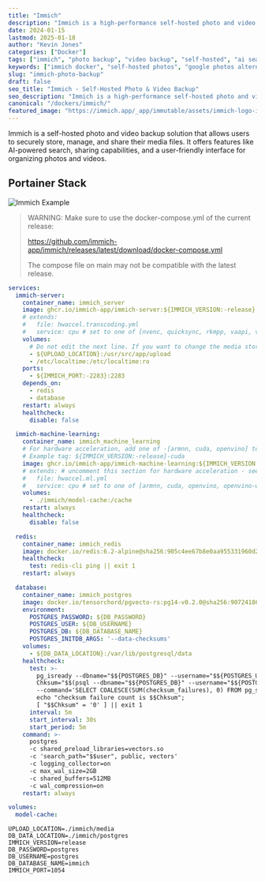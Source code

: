 ```yaml
---
title: "Immich"
description: "Immich is a high-performance self-hosted photo and video backup solution with AI-powered facial recognition, automatic tagging, and mobile apps. Privacy-focused Google Photos alternative."
date: 2024-01-15
lastmod: 2025-01-18
author: "Kevin Jones"
categories: ["Docker"]
tags: ["immich", "photo backup", "video backup", "self-hosted", "ai search", "media management", "web app", "open source", "google photos alternative", "facial recognition", "mobile app", "privacy", "photo gallery"]
keywords: ["immich docker", "self-hosted photos", "google photos alternative", "photo backup solution", "immich compose"]
slug: "immich-photo-backup"
draft: false
seo_title: "Immich - Self-Hosted Photo & Video Backup"
seo_description: "Immich is a high-performance self-hosted photo and video backup solution with AI-powered facial recognition, automatic tagging, and mobile apps. Privacy-focused Google Photos alternative."
canonical: "/dockers/immich/"
featured_image: "https://immich.app/_app/immutable/assets/immich-logo-inline-dark.C4PioLn8.svg"
---
```


Immich is a self-hosted photo and video backup solution that allows users to securely store, manage, and share their media files. It offers features like AI-powered search, sharing capabilities, and a user-friendly interface for organizing photos and videos.

## Portainer Stack

![Immich Example](../images/immich_example.png)

>WARNING: Make sure to use the docker-compose.yml of the current release:
>
>https://github.com/immich-app/immich/releases/latest/download/docker-compose.yml
>
>The compose file on main may not be compatible with the latest release.

```yaml
services:
  immich-server:
    container_name: immich_server
    image: ghcr.io/immich-app/immich-server:${IMMICH_VERSION:-release}
    # extends:
    #   file: hwaccel.transcoding.yml
    #   service: cpu # set to one of [nvenc, quicksync, rkmpp, vaapi, vaapi-wsl] for accelerated transcoding
    volumes:
      # Do not edit the next line. If you want to change the media storage location on your system, edit the value of UPLOAD_LOCATION in the .env file
      - ${UPLOAD_LOCATION}:/usr/src/app/upload
      - /etc/localtime:/etc/localtime:ro
    ports:
      - ${IMMICH_PORT:-2283}:2283
    depends_on:
      - redis
      - database
    restart: always
    healthcheck:
      disable: false

  immich-machine-learning:
    container_name: immich_machine_learning
    # For hardware acceleration, add one of -[armnn, cuda, openvino] to the image tag.
    # Example tag: ${IMMICH_VERSION:-release}-cuda
    image: ghcr.io/immich-app/immich-machine-learning:${IMMICH_VERSION:-release}-cuda
    # extends: # uncomment this section for hardware acceleration - see https://immich.app/docs/features/ml-hardware-acceleration
    #   file: hwaccel.ml.yml
    #   service: cpu # set to one of [armnn, cuda, openvino, openvino-wsl] for accelerated inference - use the `-wsl` version for WSL2 where applicable
    volumes:
      - ./immich/model-cache:/cache
    restart: always
    healthcheck:
      disable: false

  redis:
    container_name: immich_redis
    image: docker.io/redis:6.2-alpine@sha256:905c4ee67b8e0aa955331960d2aa745781e6bd89afc44a8584bfd13bc890f0ae
    healthcheck:
      test: redis-cli ping || exit 1
    restart: always

  database:
    container_name: immich_postgres
    image: docker.io/tensorchord/pgvecto-rs:pg14-v0.2.0@sha256:90724186f0a3517cf6914295b5ab410db9ce23190a2d9d0b9dd6463e3fa298f0
    environment:
      POSTGRES_PASSWORD: ${DB_PASSWORD}
      POSTGRES_USER: ${DB_USERNAME}
      POSTGRES_DB: ${DB_DATABASE_NAME}
      POSTGRES_INITDB_ARGS: '--data-checksums'
    volumes:
      - ${DB_DATA_LOCATION}:/var/lib/postgresql/data
    healthcheck:
      test: >-
        pg_isready --dbname="$${POSTGRES_DB}" --username="$${POSTGRES_USER}" || exit 1;
        Chksum="$$(psql --dbname="$${POSTGRES_DB}" --username="$${POSTGRES_USER}" --tuples-only --no-align
        --command='SELECT COALESCE(SUM(checksum_failures), 0) FROM pg_stat_database')";
        echo "checksum failure count is $$Chksum";
        [ "$$Chksum" = '0' ] || exit 1
      interval: 5m
      start_interval: 30s
      start_period: 5m
    command: >-
      postgres
      -c shared_preload_libraries=vectors.so
      -c 'search_path="$$user", public, vectors'
      -c logging_collector=on
      -c max_wal_size=2GB
      -c shared_buffers=512MB
      -c wal_compression=on
    restart: always

volumes:
  model-cache:
```

```.env
UPLOAD_LOCATION=./immich/media
DB_DATA_LOCATION=./immich/postgres
IMMICH_VERSION=release
DB_PASSWORD=postgres
DB_USERNAME=postgres
DB_DATABASE_NAME=immich
IMMICH_PORT=1054
```
